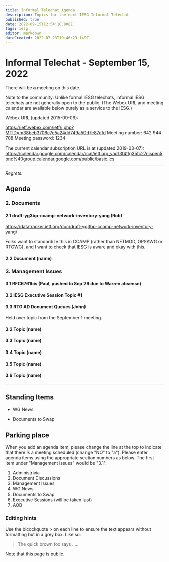 ```yaml
---
title: Informal Telechat Agenda
description: Topics for the next IESG Informal Telechat
published: true
date: 2022-09-15T12:54:18.808Z
tags: iesg
editor: markdown
dateCreated: 2022-07-23T19:46:23.149Z
---
```


# Informal Telechat - September 15, 2022
 There will be **a** meeting on this date.

Note to the community: Unlike formal IESG telechats, informal IESG telechats are not generally open to the public. (The Webex URL and meeting calendar are available below purely as a service to the IESG.)

Webex URL (updated 2015-09-09):

https://ietf.webex.com/ietf/j.php?MTID=m38beb3706c7e5a24dd749a50d7e87dfd
Meeting number: 642 944 708
Meeting password: 1234 

The current calendar subscription URL is at (updated 2019-03-07): https://calendar.google.com/calendar/ical/ietf.org_vad13t4tfg35fc27nispen5pnc%40group.calendar.google.com/public/basic.ics

---

*Regrets:*



## Agenda

### 2. Documents
#### 2.1 draft-yg3bp-ccamp-network-inventory-yang (Rob)
https://datatracker.ietf.org/doc/draft-yg3bp-ccamp-network-inventory-yang/

Folks want to standardize this in CCAMP (rather than NETMOD, OPSAWG or RTGWG), and I want to check that IESG is aware and okay with this.

#### 2.2 Document (name)

### 3. Management Issues
#### 3.1 RFC6761bis (Paul, pushed to Sep 29 due to Warren absense)
#### 3.2 IESG Executive Session Topic #1
#### 3.3 RTG AD Document Queues (John)

Held over topic from the September 1 meeting.

#### 3.2 Topic (name)

#### 3.3 Topic (name)

#### 3.4 Topic (name)

#### 3.5 Topic (name)

#### 3.6 Topic (name)

---
## Standing Items

- WG News 

- Documents to Swap 

## Parking place

When you add an agenda item, please change the line at the top to indicate that there *is* a meeting scheduled (change "NO" to "a"). Please enter agenda items using the appropriate section numbers as below. The first item under "Management Issues" would be "3.1".

1. Administrivia
1. Document Discussions
1. Management Issues
1. WG News
1. Documents to Swap
1. Executive Sessions (will be taken last)
1. AOB


### Editing hints



Use the blcockquote > on each line to ensure the text appears without formatting but in a grey box.  Like so:

> 
>    The quick brown fox says .....
> 

Note that this page is public.
